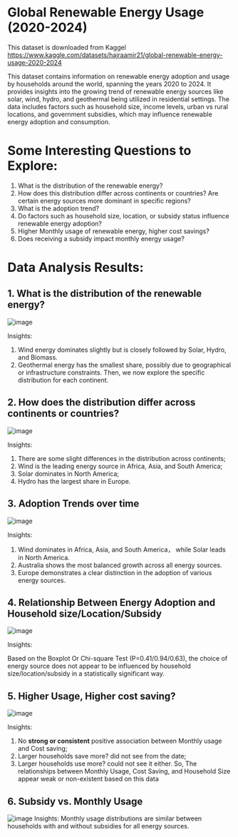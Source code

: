 # Global Renewable Energy Usage (2020-2024)

This dataset is downloaded from Kaggel https://www.kaggle.com/datasets/hajraamir21/global-renewable-energy-usage-2020-2024


This dataset contains information on renewable energy adoption and usage by households around the world, spanning the years 2020 to 2024. It provides insights into the growing trend of renewable energy sources like solar, wind, hydro, and geothermal being utilized in residential settings. The data includes factors such as household size, income levels, urban vs rural locations, and government subsidies, which may influence renewable energy adoption and consumption.

# Some Interesting Questions to Explore:
1. What is the distribution of the renewable energy?
2. How does this distribution differ across continents or countries?
   Are certain energy sources more dominant in specific regions?
3. What is the adoption trend?
4. Do factors such as household size, location, or subsidy status influence renewable energy adoption?
5. Higher Monthly usage of renewable energy, higher cost savings?
6. Does receiving a subsidy impact monthly energy usage?

# Data Analysis Results:
## 1. What is the distribution of the renewable energy?
![image](https://github.com/user-attachments/assets/e8bf1500-f77c-4d4c-90cc-06eaaa8e037e)


Insights: 
1. Wind energy dominates slightly but is closely followed by Solar, Hydro, and Biomass. 
2. Geothermal energy has the smallest share, possibly due to geographical or infrastructure constraints. 
Then, we now explore the specific distribution for each continent.

## 2. How does the distribution differ across continents or countries?
![image](https://github.com/user-attachments/assets/af43f19d-ac3b-416c-9cad-a42ef6128c03)


Insights:
1. There are some slight differences in the distribution across continents;
2. Wind is the leading energy source in Africa, Asia, and South America; 
3. Solar dominates in North America;
4. Hydro has the largest share in Europe.

## 3. Adoption Trends over time
![image](https://github.com/user-attachments/assets/ff4141ae-48f3-49a5-9b31-e88e2b5d77c3)

Insights: 
1. Wind dominates in Africa, Asia, and South America， while Solar leads in North America.
2. Australia shows the most balanced growth across all energy sources.
3. Europe demonstrates a clear distinction in the adoption of various energy sources.

## 4. Relationship Between Energy Adoption and Household size/Location/Subsidy
![image](https://github.com/user-attachments/assets/2a9f7ecf-b389-4cc7-8f53-4a8ce8002228)

Insights: 

Based on the Boxplot Or Chi-square Test (P=0.41/0.94/0.63), the choice of energy source does not appear to be influenced by household size/location/subsidy in a statistically significant way.

## 5. Higher Usage, Higher cost saving?
![image](https://github.com/user-attachments/assets/6ef50009-6766-43ea-b9b3-615b43f0845d)

Insights: 
1. No **strong or consistent** positive association between Monthly usage and Cost saving;
2. Larger households save more? did not see from the date;
3. Larger households use more? could not see it either.
So, The relationships between Monthly Usage, Cost Saving, and Household Size appear weak or non-existent based on this data

## 6. Subsidy vs. Monthly Usage
![image](https://github.com/user-attachments/assets/f3746d67-699c-4487-b521-17605885557f)
Insights: Monthly usage distributions are similar between households with and without subsidies for all energy sources.




